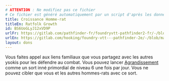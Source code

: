 ```yaml
---
# ATTENTION : Ne modifiez pas ce fichier
# Ce fichier est généré automatiquement par un script d'après les données du module Foundry VTT officiel et de sa traduction
title: Croissance Homme-rat
titleEn: Ratfolk Growth
id: BS6UoGLyJ12xVD9P
urlFr: https://gitlab.com/pathfinder-fr/foundryvtt-pathfinder2-fr/-/blob/master/data/feats/BS6UoGLyJ12xVD9P.htm
urlEn: https://gitlab.com/hooking/foundry-vtt---pathfinder-2e/-/blob/master/packs/data/feats.db/ratfolk-growth.json
layout: dons
---
```

Vous faites appel aux liens familiaux que vous partagez avec les autres ysokis pour les défendre au combat. Vous pouvez lancer [Agrandissement](../sorts/agrandissement.md) comme un sort inné primordial de niveau 6 une fois par jour. Vous ne pouvez cibler que vous et les autres hommes-rats avec ce sort.
